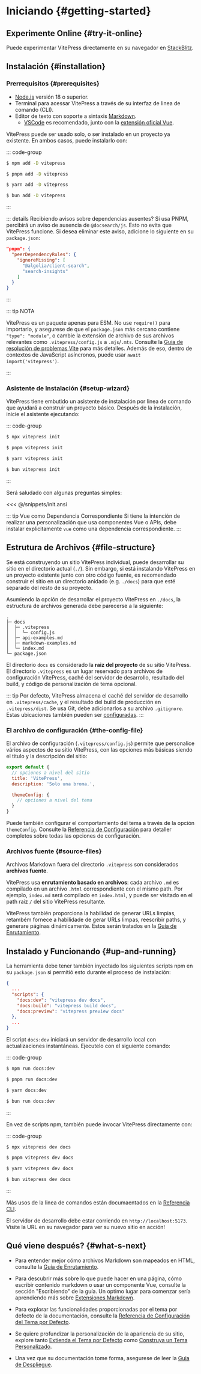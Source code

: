 # Iniciando {#getting-started}

## Experimente Online {#try-it-online}

Puede experimentar VitePress directamente en su navegador en [StackBlitz](https://vitepress.new).

## Instalación {#installation}

### Prerrequisitos {#prerequisites}

- [Node.js](https://nodejs.org/) versión 18 o superior.
- Terminal para acessar VitePress a través de su interfaz de linea de comando (CLI).
- Editor de texto con soporte a sintaxis [Markdown](https://en.wikipedia.org/wiki/Markdown).
  - [VSCode](https://code.visualstudio.com/) es recomendado, junto con la [extensión oficial Vue](https://marketplace.visualstudio.com/items?itemName=Vue.volar).

VitePress puede ser usado solo, o ser instalado en un proyecto ya existente. En ambos casos, puede instalarlo con:

::: code-group

```sh [npm]
$ npm add -D vitepress
```

```sh [pnpm]
$ pnpm add -D vitepress
```

```sh [yarn]
$ yarn add -D vitepress
```

```sh [bun]
$ bun add -D vitepress
```

:::

::: details Recibiendo avisos sobre dependencias ausentes?
Si usa PNPM, percibirá un aviso de ausencia de `@docsearch/js`. Esto no evita que VitePress funcione. Si desea eliminar este aviso, adicione lo siguiente en su `package.json`:

```json
"pnpm": {
  "peerDependencyRules": {
    "ignoreMissing": [
      "@algolia/client-search",
      "search-insights"
    ]
  }
}
```

:::

::: tip NOTA

VitePress es un paquete apenas para ESM. No use `require()` para importarlo, y asegurese de que el `package.json` más cercano contiene `"type": "module"`, o cambie la extensión de archivo de sus archivos relevantes como `.vitepress/config.js` a `.mjs`/`.mts`. Consulte la [Guía de resolución de problemas Vite](http://vitejs.dev/guide/troubleshooting.html#this-package-is-esm-only) para más detalles. Además de eso, dentro de contextos de JavaScript asíncronos, puede usar `await import('vitepress')`.

:::

### Asistente de Instalación {#setup-wizard}

VitePress tiene embutido un asistente de instalación por linea de comando que ayudará a construir un proyecto básico. Después de la instalación, inicie el asistente ejecutando:

::: code-group

```sh [npm]
$ npx vitepress init
```

```sh [pnpm]
$ pnpm vitepress init
```

```sh [yarn]
$ yarn vitepress init
```

```sh [bun]
$ bun vitepress init
```

:::

Será saludado con algunas preguntas simples:

<<< @/snippets/init.ansi

::: tip Vue como Dependencia Correspondiente
Si tiene la intención de realizar una personalización que usa componentes Vue o APIs, debe instalar explicitamente `vue` como una dependencia correspondiente.
:::

## Estrutura de Archivos {#file-structure}

Se está construyendo un sitio VitePress individual, puede desarrollar su sitio en el directorio actual (`./`). Sin embargo, si está instalando VitePress en un proyecto existente junto con otro código fuente, es recomendado construir el sitio en un directorio anidado (e.g. `./docs`) para que esté separado del resto de su proyecto.

Asumiendo la opción de desarrollar el proyecto VitePress en `./docs`, la estructura de archivos generada debe parecerse a la siguiente:

```
.
├─ docs
│  ├─ .vitepress
│  │  └─ config.js
│  ├─ api-examples.md
│  ├─ markdown-examples.md
│  └─ index.md
└─ package.json
```

El directorio `docs` es considerado la **raiz del proyecto** de su sitio VitePress. El directorio `.vitepress` es un lugar reservado para archivos de configuración VitePress, caché del servidor de desarrollo, resultado del build, y código de personalización de tema opcional.

::: tip
Por defecto, VitePress almacena el caché del servidor de desarrollo en `.vitepress/cache`, y el resultado del build de producción en `.vitepress/dist`. Se usa Git, debe adicionarlos a su archivo `.gitignore`. Estas ubicaciones también pueden ser [configuradas](../reference/site-config#outdir).
:::

### El archivo de configuración {#the-config-file}

El archivo de configuración (`.vitepress/config.js`) permite que personalice vários aspectos de su sitio VitePress, con las opciones más básicas siendo el titulo y la descripción del sitio:

```js [.vitepress/config.js]
export default {
  // opciones a nivel del sitio
  title: 'VitePress',
  description: 'Solo una broma.',

  themeConfig: {
    // opciones a nivel del tema
  }
}
```

Puede también configurar el comportamiento del tema a través de la opción `themeConfig`. Consulte la [Referencia de Configuración](../reference/site-config) para detaller completos sobre todas las opciones de configuración.

### Archivos fuente {#source-files}

Archivos Markdown fuera del directorio `.vitepress` son considerados **archivos fuente**.

VitePress usa **enrutamiento basado en archivos**: cada archivo `.md` es compilado en un archivo `.html` correspondiente con el mismo path. Por ejemplo, `index.md` será compilado en `index.html`, y puede ser visitado en el path raiz `/` del sitio VitePress resultante.

VitePress también proporciona la habilidad de generar URLs limpias, retambém fornece a habilidade de gerar URLs limpas, reescribir paths, y generare páginas dinámicamente. Estos serán tratados en la [Guía de Enrutamiento](./routing).

## Instalado y Funcionando {#up-and-running}

La herramienta debe tener también inyectado los siguientes scripts npm en su `package.json` si permitió esto durante el proceso de instalación:

```json [package.json]
{
  ...
  "scripts": {
    "docs:dev": "vitepress dev docs",
    "docs:build": "vitepress build docs",
    "docs:preview": "vitepress preview docs"
  },
  ...
}
```

El script `docs:dev` iniciará un servidor de desarrollo local con actualizaciones instantáneas. Ejecutelo con el siguiente comando:

::: code-group

```sh [npm]
$ npm run docs:dev
```

```sh [pnpm]
$ pnpm run docs:dev
```

```sh [yarn]
$ yarn docs:dev
```

```sh [bun]
$ bun run docs:dev
```

:::

En vez de scripts npm, también puede invocar VitePress directamente con:

::: code-group

```sh [npm]
$ npx vitepress dev docs
```

```sh [pnpm]
$ pnpm vitepress dev docs
```

```sh [yarn]
$ yarn vitepress dev docs
```

```sh [bun]
$ bun vitepress dev docs
```

:::

Más usos de la linea de comandos están documaentados en la [Referencia CLI](../reference/cli).

El servidor de desarrollo debe estar corriendo en `http://localhost:5173`. Visite la URL en su navegador para ver su nuevo sitio en acción!

## Qué viene después? {#what-s-next}

- Para entender mejor cómo archivos Markdown son mapeados en HTML, consulte la [Guía de Enrutamiento](./routing).

- Para descubrir más sobre lo que puede hacer en una página, cómo escribir contenido markdown o usar un componente Vue, consulte la sección "Escribiendo" de la guía. Un optimo lugar para comenzar sería aprendiendo más sobre [Extensiones Markdown](./markdown).

- Para explorar las funcionalidades proporcionadas por el tema por defecto de la documentación, consulte la [Referencia de Configuración del Tema por Defecto](../reference/default-theme-config).

- Se quiere profundizar la personalización de la apariencia de su sitio, explore tanto [Extienda el Tema por Defecto](./extending-default-theme) como [Construya un Tema Personalizado](./custom-theme).

- Una vez que su documentación tome forma, asegurese de leer la [Guia de Despliegue](./deploy).
